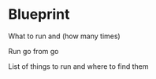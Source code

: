 
# Blueprint
What to run and (how many times)

Run go from go

List of things to run and where to find them
